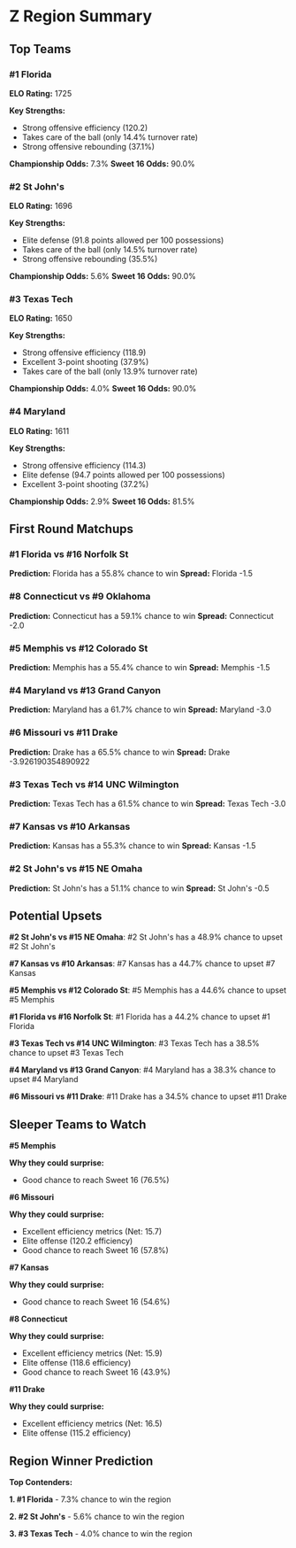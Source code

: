 # Z Region Summary

## Top Teams

### #1 Florida
**ELO Rating:** 1725

**Key Strengths:**
* Strong offensive efficiency (120.2)
* Takes care of the ball (only 14.4% turnover rate)
* Strong offensive rebounding (37.1%)

**Championship Odds:** 7.3%
**Sweet 16 Odds:** 90.0%

### #2 St John's
**ELO Rating:** 1696

**Key Strengths:**
* Elite defense (91.8 points allowed per 100 possessions)
* Takes care of the ball (only 14.5% turnover rate)
* Strong offensive rebounding (35.5%)

**Championship Odds:** 5.6%
**Sweet 16 Odds:** 90.0%

### #3 Texas Tech
**ELO Rating:** 1650

**Key Strengths:**
* Strong offensive efficiency (118.9)
* Excellent 3-point shooting (37.9%)
* Takes care of the ball (only 13.9% turnover rate)

**Championship Odds:** 4.0%
**Sweet 16 Odds:** 90.0%

### #4 Maryland
**ELO Rating:** 1611

**Key Strengths:**
* Strong offensive efficiency (114.3)
* Elite defense (94.7 points allowed per 100 possessions)
* Excellent 3-point shooting (37.2%)

**Championship Odds:** 2.9%
**Sweet 16 Odds:** 81.5%

## First Round Matchups

### #1 Florida vs #16 Norfolk St

**Prediction:** Florida has a 55.8% chance to win
**Spread:** Florida -1.5

### #8 Connecticut vs #9 Oklahoma

**Prediction:** Connecticut has a 59.1% chance to win
**Spread:** Connecticut -2.0

### #5 Memphis vs #12 Colorado St

**Prediction:** Memphis has a 55.4% chance to win
**Spread:** Memphis -1.5

### #4 Maryland vs #13 Grand Canyon

**Prediction:** Maryland has a 61.7% chance to win
**Spread:** Maryland -3.0

### #6 Missouri vs #11 Drake

**Prediction:** Drake has a 65.5% chance to win
**Spread:** Drake -3.926190354890922

### #3 Texas Tech vs #14 UNC Wilmington

**Prediction:** Texas Tech has a 61.5% chance to win
**Spread:** Texas Tech -3.0

### #7 Kansas vs #10 Arkansas

**Prediction:** Kansas has a 55.3% chance to win
**Spread:** Kansas -1.5

### #2 St John's vs #15 NE Omaha

**Prediction:** St John's has a 51.1% chance to win
**Spread:** St John's -0.5

## Potential Upsets

**#2 St John's vs #15 NE Omaha**: #2 St John's has a 48.9% chance to upset #2 St John's

**#7 Kansas vs #10 Arkansas**: #7 Kansas has a 44.7% chance to upset #7 Kansas

**#5 Memphis vs #12 Colorado St**: #5 Memphis has a 44.6% chance to upset #5 Memphis

**#1 Florida vs #16 Norfolk St**: #1 Florida has a 44.2% chance to upset #1 Florida

**#3 Texas Tech vs #14 UNC Wilmington**: #3 Texas Tech has a 38.5% chance to upset #3 Texas Tech

**#4 Maryland vs #13 Grand Canyon**: #4 Maryland has a 38.3% chance to upset #4 Maryland

**#6 Missouri vs #11 Drake**: #11 Drake has a 34.5% chance to upset #11 Drake

## Sleeper Teams to Watch

**#5 Memphis**

**Why they could surprise:**
* Good chance to reach Sweet 16 (76.5%)

**#6 Missouri**

**Why they could surprise:**
* Excellent efficiency metrics (Net: 15.7)
* Elite offense (120.2 efficiency)
* Good chance to reach Sweet 16 (57.8%)

**#7 Kansas**

**Why they could surprise:**
* Good chance to reach Sweet 16 (54.6%)

**#8 Connecticut**

**Why they could surprise:**
* Excellent efficiency metrics (Net: 15.9)
* Elite offense (118.6 efficiency)
* Good chance to reach Sweet 16 (43.9%)

**#11 Drake**

**Why they could surprise:**
* Excellent efficiency metrics (Net: 16.5)
* Elite offense (115.2 efficiency)

## Region Winner Prediction

**Top Contenders:**

**1. #1 Florida** - 7.3% chance to win the region

**2. #2 St John's** - 5.6% chance to win the region

**3. #3 Texas Tech** - 4.0% chance to win the region

